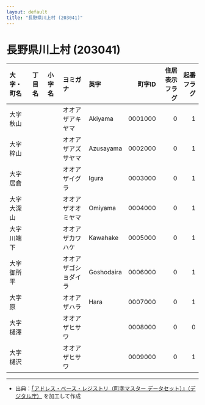 ```yaml
---
layout: default
title: "長野県川上村 (203041)"
---
```


# 長野県川上村 (203041)

| 大字・町名 | 丁目名 | 小字名 | ヨミガナ | 英字 | 町字ID | 住居表示フラグ | 起番フラグ |
|:--------|:------|:------|:-----------------|:---------------------|--------:|----------:|--------:|
| 大字秋山 |  |  | オオアザアキヤマ | Akiyama | 0001000 | 0 | 1 |
| 大字梓山 |  |  | オオアザアズサヤマ | Azusayama | 0002000 | 0 | 1 |
| 大字居倉 |  |  | オオアザイグラ | Igura | 0003000 | 0 | 1 |
| 大字大深山 |  |  | オオアザオオミヤマ | Omiyama | 0004000 | 0 | 1 |
| 大字川端下 |  |  | オオアザカワハケ | Kawahake | 0005000 | 0 | 1 |
| 大字御所平 |  |  | オオアザゴショダイラ | Goshodaira | 0006000 | 0 | 1 |
| 大字原 |  |  | オオアザハラ | Hara | 0007000 | 0 | 1 |
| 大字樋澤 |  |  | オオアザヒサワ |  | 0008000 | 0 | 0 |
| 大字樋沢 |  |  | オオアザヒサワ |  | 0009000 | 0 | 1 |

---

- 出典：[「アドレス・ベース・レジストリ（町字マスター データセット）』（デジタル庁）](https://www.digital.go.jp/policies/base_registry_address/) を加工して作成
